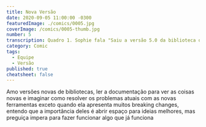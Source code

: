 ```yaml
---
title: Nova Versão
date: 2020-09-05 11:00:00 -0300
featuredImage: ./comics/0005.jpg
coverImage: /comics/0005-thumb.jpg
number: 5
transcription: Quadro 1. Sophie fala "Saiu a versão 5.0 da biblioteca que usamos e está cheio de breaking changes". Quadro 2. Sophie em silêncio. Quadro 3. Msone fala "Nós vamos...". Quadro 4. Msone desanimada Sophie fala "Sim, vamos atualizar!".
category: Comic
tags:
  - Equipe
  - Versão
published: true
cheatsheet: false
---
```


Amo versões novas de bibliotecas, ler a documentação para ver as coisas novas e imaginar como resolver os problemas atuais com as novas ferramentas exceto quando ela apresenta muitos breaking changes, entendo que a importância deles é abrir espaço para ideias melhores, mas preguiça impera para fazer funcionar algo que já funciona
